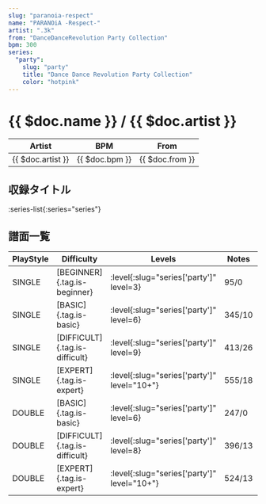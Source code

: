 ```yaml
---
slug: "paranoia-respect"
name: "PARANOiA -Respect-"
artist: ".3k"
from: "DanceDanceRevolution Party Collection"
bpm: 300
series:
  "party":
    slug: "party"
    title: "Dance Dance Revolution Party Collection"
    color: "hotpink"
---
```


# {{ $doc.name }} / {{ $doc.artist }}

|Artist|BPM|From|
|------|---|----|
|{{ $doc.artist }}|{{ $doc.bpm }}|{{ $doc.from }}|

## 収録タイトル

:series-list{:series="series"}

## 譜面一覧

|PlayStyle|Difficulty|Levels|Notes|Movie|
|---------|----------|------|-----|-----|
|SINGLE|[BEGINNER]{.tag.is-beginner}|:level{:slug="series['party']" level=3}|95/0||
|SINGLE|[BASIC]{.tag.is-basic}|:level{:slug="series['party']" level=6}|345/10||
|SINGLE|[DIFFICULT]{.tag.is-difficult}|:level{:slug="series['party']" level=9}|413/26||
|SINGLE|[EXPERT]{.tag.is-expert}|:level{:slug="series['party']" level="10+"}|555/18||
|DOUBLE|[BASIC]{.tag.is-basic}|:level{:slug="series['party']" level=6}|247/0||
|DOUBLE|[DIFFICULT]{.tag.is-difficult}|:level{:slug="series['party']" level=8}|396/13||
|DOUBLE|[EXPERT]{.tag.is-expert}|:level{:slug="series['party']" level="10+"}|524/13||
